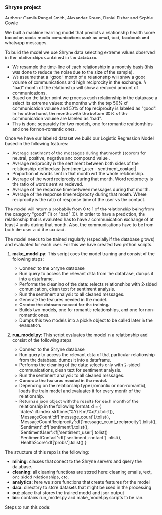 ### Shryne project

Authors: Camila Rangel Smith, Alexander Green, Daniel Fisher and Sophie Cowie

We built a machine learning model that predicts a relationship health score based on social media comunications such as
email, text, facebook and whatsapp messages.

To build the model we use Shryne data selecting extreme values observed in the relationships contained in the
 database:
- We resample the time-line of each relationship in a monthly basis (this was done to reduce the noise due to the size of the sample).
- We assume that a "good" month of a relationship will show a good volume of communications and high reciprocity in
  the exchange. A "bad" month of the relationship will show a reduced amount of communications.
- Based on the latter point we process each relationship in the database a select its extreme values: the months with
  the top 50% of communication volume and 50% of top reciprocity is labeled as "good". In the other hand,
the months with the bottom 30% of the communication volume are labeled as "bad".
- This is done separately for two models, one for romantic realtionships and one for non-romantic ones.

Once we have our labeled dataset we build our Logistic Regression Model based in the following features:

- Average sentiment of the messages during that month (scorers for neutral, positive, negative and compound value).
- Average reciprocity in the sentiment between both sides of the relationship, defined as: |sentiment_user - sentiment_contact|
- Proportion of words sent in that month wrt the whole relationship.
- Average of the word reciprocity during that month. Word reciprocity is the ratio of words sent vs recieved.
- Average of the response time between messages during that month.
- Average of the response time reciprocity during that month. Where reciprocity is the ratio of response time of the user vs the contact.

The model will return a probabily from 0 to 1 of the relationship being from the category "good" (1) or "bad" (0).
In order to have a prediction, the relationship that is evaluated has to have a communication exchange of at least 4
units during that month. Also, the communications have to be from both the user and the contact.

The model needs to be trained regularly (especially if the database grows) and evaluated for each user. For this we have
created two python scripts.

1. **make_model.py**: This script does the model training and consist of the following steps:
    - Connect to the Shryne database
    - Run query to access the relevant data from the database, dumps it into a dataframe.
    - Performs the cleaning of the data: selects relationships with 2-sided comunication, clean text for sentiment
     analysis.
    - Run the sentiment analysis to all cleaned messages.
    - Generate the features needed in the model.
    - Creates the datasets needed for the training.
    - Builds two models, one for romantic relationships, and one for non-romantic ones.
    - Dumps this two models into a pickle object to be called later in the evaluation.

2. **run_model.py**: This script evaluates the model in a relationship and consist of the following steps:
    - Connect to the Shryne database
    - Run query to access the relevant data of that particular relationship from the database, dumps it into a dataframe.
    - Performs the cleaning of the data: selects only with 2-sided communications, clean text for sentiment
     analysis.
    - Run the sentiment analysis to all cleaned messages.
    - Generate the features needed in the model.
    - Depending on the relationship type (romantic or non-romantic), loads the train model and evaluates it
    for every month of the relationship.
    - Returns a json object with the results for each month of the relationship in the following format:
        d = {
        'dates':df.index.strftime('%Y/%m/%d/').tolist(),
        'MessageCount':df['message_count'].tolist(),
        'MessageCountReciprocity':df['message_count_reciprocity'].tolist(),
        'Sentiment':df['sentiment'].tolist(),
        'SentimentUser':df['sentiment_user'].tolist(),
        'SentimentContact':df['sentiment_contact'].tolist(),
        'HealthScore':df['probs'].tolist()
    }


The structure of this repo is the following:

- **mining**: classes that conect to the Shryne servers and query the database.
- **cleaning**: all cleaning functions are stored here: cleaning emails, text, one sided relationships, etc.
- **analytics**: here we store functions that create features for the model
- **data**: directory to store datasets that might be used in the processing
- **out**: place that stores the trained model and json output
- **bin**: contains run_model.py and make_model.py scripts to be ran.

Steps to run this code:





